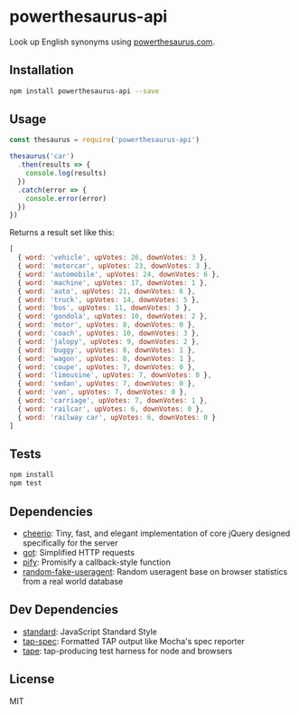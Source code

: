 # powerthesaurus-api

Look up English synonyms using [powerthesaurus.com](https://powerthesaurus.com).

## Installation

```sh
npm install powerthesaurus-api --save
```

## Usage

```js
const thesaurus = require('powerthesaurus-api')

thesaurus('car')
  .then(results => {
    console.log(results)
  })
  .catch(error => {
    console.error(error)
  })
})
```

Returns a result set like this:

```js
[
  { word: 'vehicle', upVotes: 26, downVotes: 3 },
  { word: 'motorcar', upVotes: 23, downVotes: 3 },
  { word: 'automobile', upVotes: 24, downVotes: 6 },
  { word: 'machine', upVotes: 17, downVotes: 1 },
  { word: 'auto', upVotes: 21, downVotes: 6 },
  { word: 'truck', upVotes: 14, downVotes: 5 },
  { word: 'bus', upVotes: 11, downVotes: 3 },
  { word: 'gondola', upVotes: 10, downVotes: 2 },
  { word: 'motor', upVotes: 8, downVotes: 0 },
  { word: 'coach', upVotes: 10, downVotes: 3 },
  { word: 'jalopy', upVotes: 9, downVotes: 2 },
  { word: 'buggy', upVotes: 8, downVotes: 1 },
  { word: 'wagon', upVotes: 8, downVotes: 1 },
  { word: 'coupe', upVotes: 7, downVotes: 0 },
  { word: 'limousine', upVotes: 7, downVotes: 0 },
  { word: 'sedan', upVotes: 7, downVotes: 0 },
  { word: 'van', upVotes: 7, downVotes: 0 },
  { word: 'carriage', upVotes: 7, downVotes: 1 },
  { word: 'railcar', upVotes: 6, downVotes: 0 },
  { word: 'railway car', upVotes: 6, downVotes: 0 }
]
```

## Tests

```sh
npm install
npm test
```

## Dependencies

- [cheerio](https://github.com/cheeriojs/cheerio): Tiny, fast, and elegant implementation of core jQuery designed specifically for the server
- [got](http://ghub.io/got): Simplified HTTP requests
- [pify](http://ghub.io/pify): Promisify a callback-style function
- [random-fake-useragent](https://github.com/koppthe/random-fake-useragent): Random useragent base on browser statistics from a real world database

## Dev Dependencies

- [standard](https://github.com/feross/standard): JavaScript Standard Style
- [tap-spec](https://github.com/scottcorgan/tap-spec): Formatted TAP output like Mocha&#39;s spec reporter
- [tape](https://github.com/substack/tape): tap-producing test harness for node and browsers

## License

MIT
